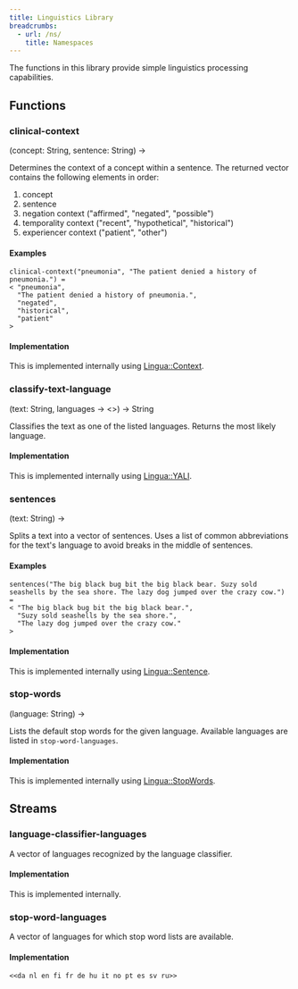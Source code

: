 ```yaml
---
title: Linguistics Library
breadcrumbs:
  - url: /ns/
    title: Namespaces
---
```


The functions in this library provide simple linguistics processing capabilities.

## Functions

### <a name="clinical-context"></a>clinical-context

(concept: String, sentence: String) &rarr; <String>

Determines the context of a concept within a sentence. The returned vector contains the following elements in order:

1. concept
2. sentence
3. negation context ("affirmed", "negated", "possible")
4. temporality context ("recent", "hypothetical", "historical")
5. experiencer context ("patient", "other")

#### Examples

```
clinical-context("pneumonia", "The patient denied a history of pneumonia.") =
< "pneumonia",
  "The patient denied a history of pneumonia.",
  "negated",
  "historical",
  "patient"
>
```

#### Implementation

This is implemented internally using [Lingua::Context](http://search.cpan.org/~osler/Lingua-ConText/lib/Lingua/ConText.pm).

### <a name="classify-text-language"></a>classify-text-language

(text: String, languages -> <<en>>) &rarr; String

Classifies the text as one of the listed languages. Returns the most likely language.

#### Implementation

This is implemented internally using [Lingua::YALI](http://search.cpan.org/~majlis/Lingua-YALI/lib/Lingua/YALI.pm).

### <a name="sentences"></a>sentences

(text: String) &rarr; <String>

Splits a text into a vector of sentences. Uses a list of common abbreviations for the text's language to avoid breaks in the middle of sentences.

#### Examples

```
sentences("The big black bug bit the big black bear. Suzy sold seashells by the sea shore. The lazy dog jumped over the crazy cow.") =
< "The big black bug bit the big black bear.",
  "Suzy sold seashells by the sea shore.",
  "The lazy dog jumped over the crazy cow."
>
```

#### Implementation

This is implemented internally using [Lingua::Sentence](http://search.cpan.org/~achimru/Lingua-Sentence/lib/Lingua/Sentence.pm).

### <a name="stop-words"></a>stop-words

(language: String) &rarr; <String>

Lists the default stop words for the given language. Available languages are listed in `stop-word-languages`.

#### Implementation

This is implemented internally using [Lingua::StopWords](http://search.cpan.org/~creamyg/Lingua-StopWords/lib/Lingua/StopWords.pm).

## Streams

### <a name="language-classifier-languages"></a>language-classifier-languages

A vector of languages recognized by the language classifier.

#### Implementation

This is implemented internally.

### <a name="stop-word-languages"></a>stop-word-languages

A vector of languages for which stop word lists are available.

#### Implementation

```
<<da nl en fi fr de hu it no pt es sv ru>>
```
